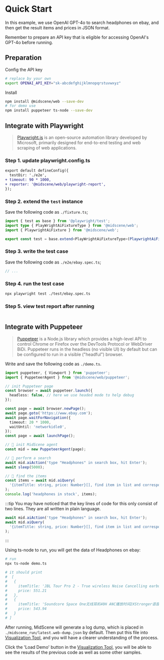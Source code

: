 # Quick Start

In this example, we use OpenAI GPT-4o to search headphones on ebay, and then get the result items and prices in JSON format. 

Remember to prepare an API key that is eligible for accessing OpenAI's GPT-4o before running.

## Preparation

Config the API key

```bash
# replace by your own
export OPENAI_API_KEY="sk-abcdefghijklmnopqrstuvwxyz"
```

Install 

```bash
npm install @midscene/web --save-dev
# for demo use
npm install puppeteer ts-node --save-dev 
```

## Integrate with Playwright

> [Playwright.js](https://playwright.com/) is an open-source automation library developed by Microsoft, primarily designed for end-to-end testing and web scraping of web applications.

### Step 1. update playwright.config.ts

```diff
export default defineConfig({
  testDir: './e2e',
+ timeout: 90 * 1000,
+ reporter: '@midscene/web/playwright-report',
});
```

### Step 2. extend the `test` instance

Save the following code as `./fixture.ts`;

```typescript
import { test as base } from '@playwright/test';
import type { PlayWrightAiFixtureType } from '@midscene/web';
import { PlaywrightAiFixture } from '@midscene/web';

export const test = base.extend<PlayWrightAiFixtureType>(PlaywrightAiFixture());
```

### Step 3. write the test case

Save the following code as `./e2e/ebay.spec.ts`;

```typescript
// ...
```

### Step 4. run the test case

```bash
npx playwright test ./test/ebay.spec.ts
```

### Step 5. view test report after running

```bash

```


## Integrate with Puppeteer

> [Puppeteer](https://pptr.dev/) is a Node.js library which provides a high-level API to control Chrome or Firefox over the DevTools Protocol or WebDriver BiDi. Puppeteer runs in the headless (no visible UI) by default but can be configured to run in a visible ("headful") browser.

Write and save the following code as `./demo.ts`.

```typescript
import puppeteer, { Viewport } from 'puppeteer';
import { PuppeteerAgent } from '@midscene/web/puppeteer';

// init Puppeteer page
const browser = await puppeteer.launch({
  headless: false, // here we use headed mode to help debug
});

const page = await browser.newPage();
await page.goto('https://www.ebay.com');
await page.waitForNavigation({
  timeout: 20 * 1000,
  waitUntil: 'networkidle0',
});
const page = await launchPage();

// 👀 init MidScene agent 
const mid = new PuppeteerAgent(page);

// 👀 perform a search
await mid.aiAction('type "Headphones" in search box, hit Enter');
await sleep(5000);

// 👀 find the items
const items = await mid.aiQuery(
  '{itemTitle: string, price: Number}[], find item in list and corresponding price',
);
console.log('headphones in stock', items);
```

:::tip
You may have noticed that the key lines of code for this only consist of two lines. They are all written in plain language.

```typescript
await mid.aiAction('type "Headphones" in search box, hit Enter');
await mid.aiQuery(
  '{itemTitle: string, price: Number}[], find item in list and corresponding price',
);
```
:::

Using ts-node to run, you will get the data of Headphones on ebay:

```bash
# run
npx ts-node demo.ts

# it should print 
#  [
#   {
#     itemTitle: 'JBL Tour Pro 2 - True wireless Noise Cancelling earbuds with Smart Charging Case',
#     price: 551.21
#   },
#   {
#     itemTitle: 'Soundcore Space One无线耳机40H ANC播放时间2XStronger语音还原',
#     price: 543.94
#   }
# ]
```

After running, MidScene will generate a log dump, which is placed in `./midscene_run/latest.web-dump.json` by default. Then put this file into [Visualization Tool](/visualization/), and you will have a clearer understanding of the process.

Click the 'Load Demo' button in the [Visualization Tool](/visualization/), you will be able to see the results of the previous code as well as some other samples.